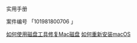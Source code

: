 
实用手册

案件编号 「101981800706 」

[如何使用磁盘工具修复Mac磁盘](https://support.apple.com/zh-cn/HT210898)
[如何重新安装macOS](https://support.apple.com/zh-cn/HT204904)
[]()
[]()